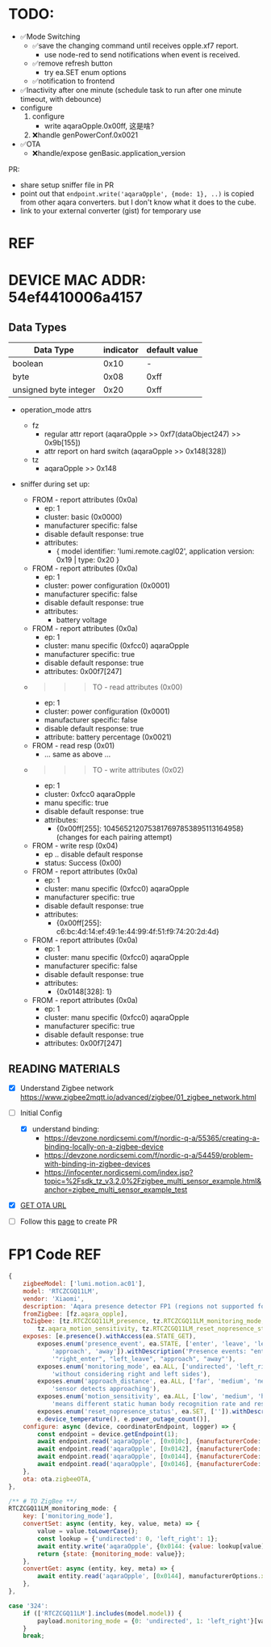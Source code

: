 # TODO: 


- ✅Mode Switching 
    - ✅save the changing command until receives opple.xf7 report. 
        - use node-red to send notifications when event is received. 
    - ✅remove refresh button
        - try ea.SET enum options
    - ✅notification to frontend 
- ✅Inactivity after one minute (schedule task to run after one minute timeout, with debounce)
- configure 
    1. configure 
        - write aqaraOpple.0x00ff, 这是啥?
    2. ❌handle genPowerConf.0x0021
- ✅OTA
    - ❌handle/expose genBasic.application_version

PR: 
- share setup sniffer file in PR 
- point out that `endpoint.write('aqaraOpple', {mode: 1}, ..)` is copied from other aqara converters. but I don't know what it does to the cube. 
- link to your external converter (gist) for temporary use 






# REF

# DEVICE MAC ADDR: 54ef4410006a4157

## Data Types

| Data Type             | indicator | default value |
| --------------------- | --------- | ------------- |
| boolean               | 0x10      | -             |
| byte                  | 0x08      | 0xff          |
| unsigned byte integer | 0x20      | 0xff          |




- operation_mode attrs
  - fz 
    - regular attr report (aqaraOpple >> 0xf7(dataObject247) >> 0x9b[155])
    - attr report on hard switch (aqaraOpple >> 0x148[328])
  - tz 
    - aqaraOpple >> 0x148

- sniffer during set up: 
    - FROM - report attributes (0x0a)
        - ep: 1
        - cluster: basic (0x0000)
        - manufacturer specific: false 
        - disable default response: true 
        - attributes: 
            - {
                model identifier: 'lumi.remote.cagl02', 
                application version: 0x19 | type: 0x20
            }
    - FROM - report attributes (0x0a)
        - ep: 1
        - cluster: power configuration (0x0001)
        - manufacturer specific: false 
        - disable default response: true 
        - attributes: 
            - battery voltage
    - FROM - report attributes (0x0a)
        - ep: 1
        - cluster: manu specific (0xfcc0) aqaraOpple
        - manufacturer specific: true
        - disable default response: true 
        - attributes: 0x00f7[247]
    - >>> TO - read attributes (0x00)
        - ep: 1
        - cluster: power configuration (0x0001)
        - manufacturer specific: false 
        - disable default response: true 
        - attribute: battery percentage (0x0021)
    - FROM - read resp (0x01)
        - ... same as above ...
    - >>> TO - write attributes (0x02)
        - ep: 1
        - cluster: 0xfcc0 aqaraOpple
        - manu specific: true 
        - disable default response: true 
        - attributes: 
            - {0x00ff[255]: 1045652120753817697853895113164958} (changes for each pairing attempt)
    - FROM - write resp (0x04)
        - ep .. disable default response
        - status: Success (0x00)
    - FROM - report attributes (0x0a)
        - ep: 1
        - cluster: manu specific (0xfcc0) aqaraOpple
        - manufacturer specific: true
        - disable default response: true 
        - attributes: 
            - {0x00ff[255]: c6:bc:4d:14:ef:49:1e:44:99:4f:51:f9:74:20:2d:4d}
    - FROM - report attributes (0x0a)
        - ep: 1
        - cluster: manu specific (0xfcc0) aqaraOpple
        - manufacturer specific: false
        - disable default response: true 
        - attributes: 
            - {0x0148[328]: 1}
    - FROM - report attributes (0x0a)
        - ep: 1
        - cluster: manu specific (0xfcc0) aqaraOpple
        - manufacturer specific: true
        - disable default response: true 
        - attributes: 0x00f7[247]

## READING MATERIALS
- [x] Understand Zigbee network https://www.zigbee2mqtt.io/advanced/zigbee/01_zigbee_network.html
- [ ] Initial Config
  - [x] understand binding: 
    - https://devzone.nordicsemi.com/f/nordic-q-a/55365/creating-a-binding-locally-on-a-zigbee-device
    - https://devzone.nordicsemi.com/f/nordic-q-a/54459/problem-with-binding-in-zigbee-devices
    - https://infocenter.nordicsemi.com/index.jsp?topic=%2Fsdk_tz_v3.2.0%2Fzigbee_multi_sensor_example.html&anchor=zigbee_multi_sensor_example_test
- [x] [GET OTA URL](https://www.zigbee2mqtt.io/advanced/more/tuya_xiaomi_ota_url.html)
- [ ] Follow this [page](https://www.zigbee2mqtt.io/advanced/support-new-devices/01_support_new_devices.html#_3-adding-converter-s-for-your-device) to create PR



# FP1 Code REF
```js
{
    zigbeeModel: ['lumi.motion.ac01'],
    model: 'RTCZCGQ11LM',
    vendor: 'Xiaomi',
    description: 'Aqara presence detector FP1 (regions not supported for now)',
    fromZigbee: [fz.aqara_opple],
    toZigbee: [tz.RTCZCGQ11LM_presence, tz.RTCZCGQ11LM_monitoring_mode, tz.RTCZCGQ11LM_approach_distance,
        tz.aqara_motion_sensitivity, tz.RTCZCGQ11LM_reset_nopresence_status],
    exposes: [e.presence().withAccess(ea.STATE_GET),
        exposes.enum('presence_event', ea.STATE, ['enter', 'leave', 'left_enter', 'right_leave', 'right_enter', 'left_leave',
            'approach', 'away']).withDescription('Presence events: "enter", "leave", "left_enter", "right_leave", ' +
            '"right_enter", "left_leave", "approach", "away"'),
        exposes.enum('monitoring_mode', ea.ALL, ['undirected', 'left_right']).withDescription('Monitoring mode with or ' +
            'without considering right and left sides'),
        exposes.enum('approach_distance', ea.ALL, ['far', 'medium', 'near']).withDescription('The distance at which the ' +
            'sensor detects approaching'),
        exposes.enum('motion_sensitivity', ea.ALL, ['low', 'medium', 'high']).withDescription('Different sensitivities ' +
            'means different static human body recognition rate and response speed of occupied'),
        exposes.enum('reset_nopresence_status', ea.SET, ['']).withDescription('Reset the status of no presence'),
        e.device_temperature(), e.power_outage_count()],
    configure: async (device, coordinatorEndpoint, logger) => {
        const endpoint = device.getEndpoint(1);
        await endpoint.read('aqaraOpple', [0x010c], {manufacturerCode: 0x115f});
        await endpoint.read('aqaraOpple', [0x0142], {manufacturerCode: 0x115f});
        await endpoint.read('aqaraOpple', [0x0144], {manufacturerCode: 0x115f});
        await endpoint.read('aqaraOpple', [0x0146], {manufacturerCode: 0x115f});
    },
    ota: ota.zigbeeOTA,
},
```

```js 
/** # TO ZigBee **/
RTCZCGQ11LM_monitoring_mode: {
    key: ['monitoring_mode'],
    convertSet: async (entity, key, value, meta) => {
        value = value.toLowerCase();
        const lookup = {'undirected': 0, 'left_right': 1};
        await entity.write('aqaraOpple', {0x0144: {value: lookup[value], type: 0x20}}, manufacturerOptions.xiaomi);
        return {state: {monitoring_mode: value}};
    },
    convertGet: async (entity, key, meta) => {
        await entity.read('aqaraOpple', [0x0144], manufacturerOptions.xiaomi);
    },
},
```
```js
case '324':
    if (['RTCZCGQ11LM'].includes(model.model)) {
        payload.monitoring_mode = {0: 'undirected', 1: 'left_right'}[value];
    }
    break;
```
